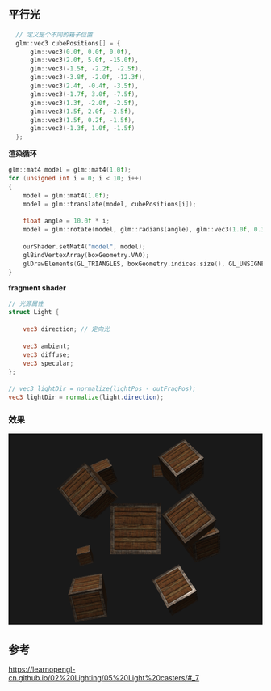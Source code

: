 ## 平行光

```c++
  // 定义是个不同的箱子位置
  glm::vec3 cubePositions[] = {
      glm::vec3(0.0f, 0.0f, 0.0f),
      glm::vec3(2.0f, 5.0f, -15.0f),
      glm::vec3(-1.5f, -2.2f, -2.5f),
      glm::vec3(-3.8f, -2.0f, -12.3f),
      glm::vec3(2.4f, -0.4f, -3.5f),
      glm::vec3(-1.7f, 3.0f, -7.5f),
      glm::vec3(1.3f, -2.0f, -2.5f),
      glm::vec3(1.5f, 2.0f, -2.5f),
      glm::vec3(1.5f, 0.2f, -1.5f),
      glm::vec3(-1.3f, 1.0f, -1.5f)
  };
```

**渲染循环**

```c++
glm::mat4 model = glm::mat4(1.0f);
for (unsigned int i = 0; i < 10; i++)
{
    model = glm::mat4(1.0f);
    model = glm::translate(model, cubePositions[i]);

    float angle = 10.0f * i;
    model = glm::rotate(model, glm::radians(angle), glm::vec3(1.0f, 0.3f, 0.5f));

    ourShader.setMat4("model", model);
    glBindVertexArray(boxGeometry.VAO);
    glDrawElements(GL_TRIANGLES, boxGeometry.indices.size(), GL_UNSIGNED_INT, 0);
}
```

**fragment shader**

```glsl
// 光源属性
struct Light {

    vec3 direction; // 定向光

    vec3 ambient;
    vec3 diffuse;
    vec3 specular;
};

// vec3 lightDir = normalize(lightPos - outFragPos);
vec3 lightDir = normalize(light.direction);

```

### 效果

![image-20211109145342631](images/image-20211109145342631.png)

## 参考

https://learnopengl-cn.github.io/02%20Lighting/05%20Light%20casters/#_7

